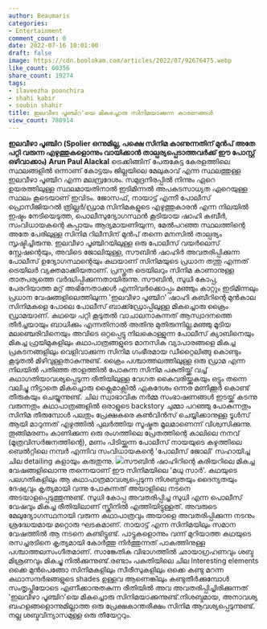 ```yaml
---
author: Beaumaris
categories:
- Entertainment
comment_count: 0
date: 2022-07-16 10:01:00
draft: false
image: https://cdn.boolokam.com/articles/2022/07/92676475.webp
like_count: 60356
share_count: 19274
tags:
- ilaveezha poonchira
- shahi kabir
- soubin shahir
title: ഇലവീഴാ പൂഞ്ചിറ'യെ മികച്ചൊരു സിനിമയാക്കുന്ന കാരണങ്ങൾ
view_count: 780914
---
```


**ഇലവീഴാ പൂഞ്ചിറ** **(Spolier ഒന്നുമില്ല, പക്ഷെ സിനിമ കാണുന്നതിന് മുൻപ് അതേ പറ്റി വരുന്ന എഴുത്തുകളൊന്നും വായിക്കാൻ താല്പര്യപ്പെടാത്തവർക്ക് ഈ പോസ്റ്റ് ഒഴിവാക്കാം)** **Arun Paul Alackal** ട്രെക്കിങ്ങിന് പേരുകേട്ട കേരളത്തിലെ സ്ഥലങ്ങളിൽ ഒന്നാണ് കോട്ടയം ജില്ലയിലെ മേലുകാവ് എന്ന സ്ഥലത്തുള്ള ഇലവീഴാ പൂഞ്ചിറ എന്ന മലമ്പ്രദേശം. സമുദ്രനിരപ്പിൽ നിന്നും ഏറെ ഉയരത്തിലുള്ള സ്ഥലമായതിനാൽ ഇടിമിന്നൽ അപകടസാധ്യത ഏറെയുള്ള സ്ഥലം കൂടെയാണ് ഇവിടം. ജോസഫ്, നായാട്ട് എന്നീ പോലീസ് പ്രൊസീജിയറൽ ത്രില്ലർ/ഡ്രാമ സിനിമകളുടെ എഴുത്തുകാരൻ എന്ന നിലയിൽ ഇഷ്ടം നേടിയെടുത്ത, പൊലീസുദ്യോഗസ്ഥൻ കൂടിയായ ഷാഹി കബീർ, സംവിധായകന്റെ കുപ്പായം ആദ്യമായണിയുന്ന, മേൽപറഞ്ഞ സ്ഥലത്തിന്റെ അതേ പേരിലുള്ള സിനിമ റിലീസിന് മുൻപ് തന്നെ മനസിൽ താല്പര്യം സൃഷ്ടിച്ചിരുന്നു. ഇലവീഴാ പൂഞ്ചിറയിലുള്ള ഒരു പോലീസ് വയർലെസ് സ്റ്റേഷന്റെയും, അവിടെ ജോലിയുള്ള, സൗബിൻ ഷാഹിർ അവതരിപ്പിക്കുന്ന പോലീസ് ഉദ്യോഗസ്ഥന്റെയും കഥയാണ് സിനിമയുടെ പ്രധാന തന്തു എന്നത് ട്രെയിലർ വ്യക്തമാക്കിയതാണ്. പ്രസ്തുത ട്രെയിലറും സിനിമ കാണാനുള്ള താത്പര്യത്തെ വർദ്ധിപ്പിക്കുന്നതായിരുന്നു. സൗബിൻ, സുധി കോപ്പ, പേരറിയാത്ത മറ്റ് അഭിനേതാക്കൾ എന്നിവർക്കൊപ്പം മഞ്ഞും കാറ്റും ഇടിമിന്നലും പ്രധാന വേഷങ്ങളിലെത്തിലുന്ന 'ഇലവീഴാ പൂഞ്ചിറ' ഷാഹി കബീറിന്റെ മുൻകാല സിനിമകളെ പോലെ പോലീസ് ബാക്ക്ഡ്രോപ്പിലുള്ള മികച്ചൊരു ക്രൈം ഡ്രാമയാണ്. കഥയെ പറ്റി കൂടുതൽ വാചാലനാകുന്നത് ആസ്വാദനത്തെ തീർച്ചയായും ബാധിക്കും എന്നതിനാൽ അതിനു മുതിരുന്നില്ല.മഞ്ഞു മൂടിയ മലഞ്ചെരിവിനെയും അവിടെ ഒറ്റപ്പെട്ടു നിലകൊള്ളുന്ന പോലീസ് ക്യാബിനെയും മികച്ച ഫ്രയിമുകളിലും കഥാപാത്രങ്ങളുടെ മാനസിക വ്യാപാരങ്ങളെ മികച്ച പ്രകടനങ്ങളിലും വെളിവാക്കുന്ന സിനിമ ഗംഭീരമായ ഡീറ്റൈലിങ്ങു കൊണ്ടും കൂടുതൽ മിഴിവുള്ളതാകുന്നുണ്ട്. ക്രൈം പശ്ചാത്തലത്തിലുള്ള ഒരു ഡ്രാമ എന്ന നിലയിൽ പതിഞ്ഞ താളത്തിൽ പോകുന്ന സിനിമ പകുതിയ്ക്ക് വച്ച് കഥാഗതിയാവശ്യപ്പെടുന്ന രീതിയിലുള്ള വേഗത കൈവരിയ്ക്കുകയും ഒട്ടും തന്നെ വലിച്ചു നീട്ടാതെ മികച്ചൊരു ക്ലൈമാക്സിൽ ഏകദേശം ഒന്നര മണിക്കൂർ കൊണ്ട് തീരുകയും ചെയ്യുന്നുണ്ട്. ചില സ്വാഭാവിക നർമ്മ സംഭാഷണങ്ങൾ ഇടയ്ക്ക് കടന്നു വരുന്നതും കഥാപാത്രങ്ങളിൽ ഒരാളുടെ backstory ചുമ്മാ പറഞ്ഞു പോകുന്നതും സിനിമ തീരുമ്പോൾ പലതും പ്രേക്ഷകരെ കൺവിൻസ് ചെയ്യിക്കാനുള്ള ടൂൾസ് ആയി മാറുന്നത് എഴുത്തിൽ പുലർത്തിയ സൂഷ്മത മൂലമാണെന്ന് വിശ്വസിക്കുന്നു. തൂങ്ങിമരണം കാണിക്കുന്ന ഒരു രംഗത്തിലെ പ്രേതത്തിന്റെ കാലിലെ നനവ് (മൂത്രവിസർജനത്തിന്റെ), മണം പിടിയ്ക്കുന്ന പോലീസ് നായയുടെ കഴുത്തിലെ ബെൽറ്റിലെ നമ്പർ എന്നിവ സംവിധായകന്റെ 'പോലീസ് ജോലി' സഹായിച്ച ചില detailing കളായും കരുതുന്നു. ![](https://cdn.boolokam.com/articles/2022/07/92676475.webp)സൗബിൻ ഷാഹിറിന്റെ കരിയറിലെ മികച്ച വേഷങ്ങളിലൊന്നു തന്നെയാണ് ഈ സിനിമയിലെ 'മധു സാർ'. കഥയുടെ പലഗതികളിലും ആ കഥാപാത്രമാവശ്യപ്പെടുന്ന നിശബ്ദതയും ദൈന്യതയും ദേഷ്യവും കൃത്യമായി വന്നു പോകുന്നത് അയാളിലെ നടനെ അടയാളപ്പെടുത്തുന്നുണ്ട്. സുധി കോപ്പ അവതരിപ്പിച്ച സുധി എന്ന പൊലീസ് വേഷവും മികച്ച രീതിയിലാണ് സ്ക്രീനിൽ എത്തിയിട്ടുള്ളത്. അവരുടെ മേലുദ്യോഗസ്ഥനായി വരുന്ന കഥാപാത്രവും അയാളെ അവതരിപ്പിക്കുന്ന നടനും ശ്രദ്ധേയമായ മറ്റൊരു ഘടകമാണ്. നായാട്ട് എന്ന സിനിമയിലും സമാന വേഷത്തിൽ ആ നടനെ കണ്ടിട്ടുണ്ട്. പാട്ടുകളൊന്നും വന്ന് മുറിയാത്ത കഥയുടെ രസച്ചരടിനെ കൃത്യമായി കോർത്തു നിർത്തുന്നത് പാകത്തിനുള്ള പശ്ചാത്തലസംഗീതമാണ്. സാങ്കേതിക വിഭാഗത്തിൽ ഛായാഗ്രഹണവും ശബ്ദ മിശ്രണവും മികച്ചു നിൽക്കുന്നുണ്ട്.രണ്ടാം പകുതിയിലെ ചില Interesting elements ഒക്കെ മുൻപെങ്ങോ സിനിമകളിലും സീരീസുകളിലും ഒക്കെ കണ്ടു മറന്ന കഥാസന്ദർഭങ്ങളുടെ shades ഉള്ളവ ആണെങ്കിലും കണ്ടുതീർക്കുമ്പോൾ സംതൃപ്തിയോടെ എണീക്കാനുതകുന്ന രീതിയിൽ അവ അവതരിപ്പിച്ചിരിക്കുന്നത് 'ഇലവീഴാ പൂഞ്ചിറ'യെ മികച്ചൊരു സിനിമയാക്കുന്നുണ്ട്.നിശബ്ദമായ, അനാവശ്യ ബഹളങ്ങളൊന്നുമില്ലാത്ത ഒരു പ്രേക്ഷകാന്തരീക്ഷം സിനിമ ആവശ്യപ്പെടുന്നുണ്ട്. നല്ല ശബ്ദവിന്യാസമുള്ള ഒരു തീയേറ്ററും.